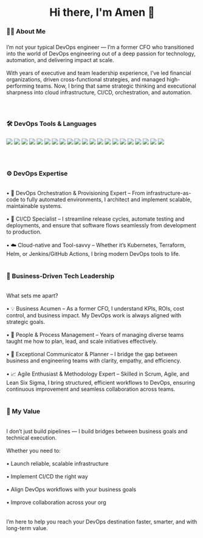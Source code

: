 <h1 align="center">Hi there, I'm Amen 👋</h1>

###

<h3 align="left">👩‍💻  About Me</h3>

###

<p align="left">I’m not your typical DevOps engineer — I’m a former CFO who transitioned into the world of DevOps engineering out of a deep passion for technology, automation, and delivering impact at scale.<br><br>With years of executive and team leadership experience, I’ve led financial organizations, driven cross-functional strategies, and managed high-performing teams. Now, I bring that same strategic thinking and executional sharpness into cloud infrastructure, CI/CD, orchestration, and automation.
  
  ###
<br>

<h3 align="left">🛠 DevOps Tools & Languages</h3>


###

<p align="left">
  <img src="https://img.shields.io/badge/Docker-2496ED?style=for-the-badge&logo=docker&logoColor=white"/>
  <img src="https://img.shields.io/badge/Kubernetes-326CE5?style=for-the-badge&logo=kubernetes&logoColor=white"/>
  <img src="https://img.shields.io/badge/Terraform-623CE4?style=for-the-badge&logo=terraform&logoColor=white"/>
  <img src="https://img.shields.io/badge/Ansible-EE0000?style=for-the-badge&logo=ansible&logoColor=white"/>
  <img src="https://img.shields.io/badge/Jenkins-D24939?style=for-the-badge&logo=jenkins&logoColor=white"/>
  <img src="https://img.shields.io/badge/ArgoCD-FE7043?style=for-the-badge&logo=argo&logoColor=white"/>
  <img src="https://img.shields.io/badge/Python-3776AB?style=for-the-badge&logo=python&logoColor=white"/>
  <img src="https://img.shields.io/badge/React-20232A?style=for-the-badge&logo=react&logoColor=61DAFB"/>
  <img src="https://img.shields.io/badge/Node.js-339933?style=for-the-badge&logo=nodedotjs&logoColor=white"/>
  <img src="https://img.shields.io/badge/Next.js-000000?style=for-the-badge&logo=nextdotjs&logoColor=white"/>
  <img src="https://img.shields.io/badge/GitHub-181717?style=for-the-badge&logo=github&logoColor=white"/>
  <img src="https://img.shields.io/badge/GitLab-FC6D26?style=for-the-badge&logo=gitlab&logoColor=white"/>
  <img src="https://img.shields.io/badge/AWS-232F3E?style=for-the-badge&logo=amazonaws&logoColor=white"/>
  <img src="https://img.shields.io/badge/Azure-0078D4?style=for-the-badge&logo=microsoftazure&logoColor=white"/>
  <img src="https://img.shields.io/badge/GCP-4285F4?style=for-the-badge&logo=googlecloud&logoColor=white"/>
  <img src="https://img.shields.io/badge/DigitalOcean-0080FF?style=for-the-badge&logo=digitalocean&logoColor=white"/>
  <img src="https://img.shields.io/badge/TailwindCSS-06B6D4?style=for-the-badge&logo=tailwindcss&logoColor=white"/>
  <img src="https://img.shields.io/badge/JavaScript-F7DF1E?style=for-the-badge&logo=javascript&logoColor=black"/>
  <img src="https://img.shields.io/badge/HTML5-E34F26?style=for-the-badge&logo=html5&logoColor=white"/>
  <img src="https://img.shields.io/badge/CSS3-1572B6?style=for-the-badge&logo=css3&logoColor=white"/>
  <img src="https://img.shields.io/badge/PHP-777BB4?style=for-the-badge&logo=php&logoColor=white"/>
</p>

  ###
<br>
<h3 align="left">⚙️ DevOps Expertise</h3><br>
•	🔧 DevOps Orchestration & Provisioning Expert – From infrastructure-as-code to fully automated environments, I architect and implement scalable, maintainable systems.<br><br>	•	🚀 CI/CD Specialist – I streamline release cycles, automate testing and deployments, and ensure that software flows seamlessly from development to production.<br><br>	•	☁️ Cloud-native and Tool-savvy – Whether it’s Kubernetes, Terraform, Helm, or Jenkins/GitHub Actions, I bring modern DevOps tools to life.<br><br>

<h3 align="left">💼 Business-Driven Tech Leadership</h3><br>
What sets me apart?<br><br>	•	💡 Business Acumen – As a former CFO, I understand KPIs, ROIs, cost control, and business impact. My DevOps work is always aligned with strategic goals.<br><br>	•	👥 People & Process Management – Years of managing diverse teams taught me how to plan, lead, and scale initiatives effectively.<br><br>	•	💬 Exceptional Communicator & Planner – I bridge the gap between business and engineering teams with clarity, empathy, and efficiency.<br><br> •	📈 Agile Enthusiast & Methodology Expert – Skilled in Scrum, Agile, and Lean Six Sigma, I bring structured, efficient workflows to DevOps, ensuring continuous improvement and seamless collaboration across teams.<br><br>

<h3 align="left">🎯 My Value</h3><br>
I don’t just build pipelines — I build bridges between business goals and technical execution.<br><br>Whether you need to:<br><br>	•	Launch reliable, scalable infrastructure<br><br>	•	Implement CI/CD the right way<br><br>	•	Align DevOps workflows with your business goals<br><br>	•	Improve collaboration across your org<br><br>
<br>I’m here to help you reach your DevOps destination faster, smarter, and with long-term value.</p>
